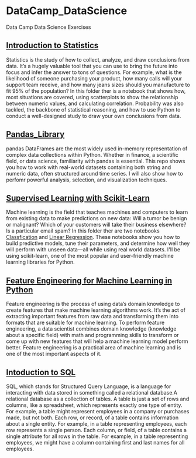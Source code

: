 # DataCamp_DataScience
Data Camp Data Science Exercises 

## [Introduction to Statistics](https://github.com/toyinolape/DataCamp_DataScience/tree/master/Statistics)
Statistics is the study of how to collect, analyze, and draw conclusions from data. It’s a hugely valuable tool that you can use to bring the future into focus and infer the answer to tons of questions. For example, what is the likelihood of someone purchasing your product, how many calls will your support team receive, and how many jeans sizes should you manufacture to fit 95% of the population? In this folder ther is a notebook that shows how, most situations are covered, using scatterplots to show the relationship between numeric values, and calculating correlation. Probability was also tackled, the backbone of statistical reasoning, and how to use Python to conduct a well-designed study to draw your own conclusions from data.

## [Pandas_Library](https://github.com/toyinolape/DataCamp_DataScience/tree/master/Pandas_Library)
pandas DataFrames are the most widely used in-memory representation of complex data collections within Python. Whether in finance, a scientific field, or data science, familiarity with pandas is essential. This repo shows you how to work with real-world datasets containing both string and numeric data, often structured around time series. I will also show how to perfomr powerful analysis, selection, and visualization techniques.


## [Supervised Learning with Scikit-Learn](https://github.com/toyinolape/DataCamp_DataScience/tree/master/Supervised_Learning)
Machine learning is the field that teaches machines and computers to learn from existing data to make predictions on new data: Will a tumor be benign or malignant? Which of your customers will take their business elsewhere? Is a particular email spam? In this folder ther are two notebooks [Classfication](https://github.com/toyinolape/DataCamp_DataScience/blob/master/Supervised_Learning/Classification.ipynb) and [Linear Regression](https://github.com/toyinolape/DataCamp_DataScience/blob/master/Supervised_Learning/Linear_Regression.ipynb).  These notebooks show you how to build predictive models, tune their parameters, and determine how well they will perform with unseen data—all while using real world datasets. I'll be using scikit-learn, one of the most popular and user-friendly machine learning libraries for Python.

## [Feature Engineering for Machine Learning in Python](https://github.com/toyinolape/DataCamp_DataScience/tree/master/Feature_Engineering)
Feature engineering is the process of using data’s domain knowledge to create features that make machine learning algorithms work. It’s the act of extracting important features from raw data and transforming them into formats that are suitable for machine learning. To perform feature engineering, a data scientist combines domain knowledge (knowledge about a specific field) with math and programming skills to transform or come up with new features that will help a machine learning model perform better. Feature engineering is a practical area of machine learning and is one of the most important aspects of it.

## [Intoduction to SQL](https://github.com/toyinolape/DataCamp_DataScience/tree/master/Intro_SQL)
SQL, which stands for Structured Query Language, is a language for interacting with data stored in something called a relational database.A relational database as a collection of tables. A table is just a set of rows and columns, like a spreadsheet, which represents exactly one type of entity. For example, a table might represent employees in a company or purchases made, but not both.
Each row, or record, of a table contains information about a single entity. For example, in a table representing employees, each row represents a single person. Each column, or field, of a table contains a single attribute for all rows in the table. For example, in a table representing employees, we might have a column containing first and last names for all employees.